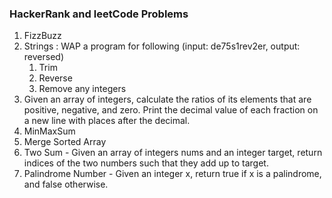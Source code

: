 ### HackerRank and leetCode Problems

1. FizzBuzz
2. Strings : WAP a program for following (input: de75s1rev2er, output: reversed)
   1. Trim
   2. Reverse
   3. Remove any integers
3. Given an array of integers, calculate the ratios of its elements that are positive, negative, and zero. Print the decimal value of each fraction on a new line with  places after the decimal.
4. MinMaxSum
5. Merge Sorted Array
6. Two Sum - Given an array of integers nums and an integer target, return indices of the two numbers such that they add up to target.
7. Palindrome Number - Given an integer x, return true if x is a palindrome, and false otherwise.